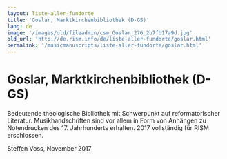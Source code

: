 ```yaml
---
layout: liste-aller-fundorte
title: 'Goslar, Marktkirchenbibliothek (D-GS)'
lang: de
image: '/images/old/fileadmin/csm_Goslar_276_2b7fb17a9d.jpg'
old_url: 'http://de.rism.info/de/liste-aller-fundorte/goslar.html'
permalink: '/musicmanuscripts/liste-aller-fundorte/goslar.html'
---
```



# Goslar, Marktkirchenbibliothek (D-GS)


Bedeutende theologische Bibliothek mit Schwerpunkt auf reformatorischer Literatur. Musikhandschriften sind vor allem in Form von Anhängen zu Notendrucken des 17. Jahrhunderts erhalten. 2017 vollständig für RISM erschlossen.

Steffen Voss, November 2017


